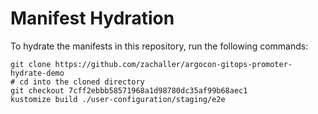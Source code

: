 # Manifest Hydration

To hydrate the manifests in this repository, run the following commands:

```shell
git clone https://github.com/zachaller/argocon-gitops-promoter-hydrate-demo
# cd into the cloned directory
git checkout 7cff2ebbb58571968a1d98780dc35af99b68aec1
kustomize build ./user-configuration/staging/e2e
```
